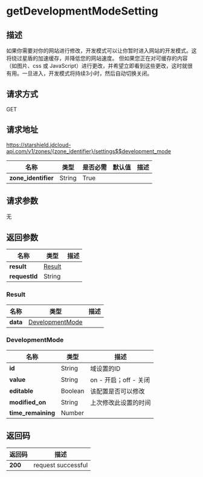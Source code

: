 # getDevelopmentModeSetting


## 描述
如果你需要对你的网站进行修改，开发模式可以让你暂时进入网站的开发模式。这将绕过星盾的加速缓存，并降低您的网站速度。
但如果您正在对可缓存的内容（如图片、css 或 JavaScript）进行更改，并希望立即看到这些更改，这时就很有用。一旦进入，开发模式将持续3小时，然后自动切换关闭。


## 请求方式
GET

## 请求地址
https://starshield.jdcloud-api.com/v1/zones/{zone_identifier}/settings$$development_mode

|名称|类型|是否必需|默认值|描述|
|---|---|---|---|---|
|**zone_identifier**|String|True| | |

## 请求参数
无


## 返回参数
|名称|类型|描述|
|---|---|---|
|**result**|[Result](getDevelopmentModeSetting#result)| |
|**requestId**|String| |

### <div id="result">Result</div>
|名称|类型|描述|
|---|---|---|
|**data**|[DevelopmentMode](getDevelopmentModeSetting#developmentmode)| |
### <div id="developmentmode">DevelopmentMode</div>
|名称|类型|描述|
|---|---|---|
|**id**|String|域设置的ID|
|**value**|String|on - 开启；off - 关闭|
|**editable**|Boolean|该配置是否可以修改|
|**modified_on**|String|上次修改此设置的时间|
|**time_remaining**|Number| |

## 返回码
|返回码|描述|
|---|---|
|**200**|request successful|

